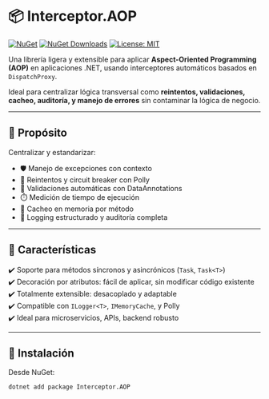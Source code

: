 # 📦 Interceptor.AOP

[![NuGet](https://img.shields.io/nuget/v/Interceptor.AOP.svg?style=flat-square)](https://www.nuget.org/packages/Interceptor.AOP/)
[![NuGet Downloads](https://img.shields.io/nuget/dt/Interceptor.AOP.svg?style=flat-square)](https://www.nuget.org/packages/Interceptor.AOP/)
[![License: MIT](https://img.shields.io/badge/License-MIT-blue.svg?style=flat-square)](https://opensource.org/licenses/MIT)

Una librería ligera y extensible para aplicar **Aspect-Oriented Programming (AOP)** en aplicaciones .NET, usando interceptores automáticos basados en `DispatchProxy`.

Ideal para centralizar lógica transversal como **reintentos, validaciones, cacheo, auditoría, y manejo de errores** sin contaminar la lógica de negocio.

---

## 🎯 Propósito

Centralizar y estandarizar:

- 🛡️ Manejo de excepciones con contexto
- 🔁 Reintentos y circuit breaker con Polly
- 🧪 Validaciones automáticas con DataAnnotations
- ⏱️ Medición de tiempo de ejecución
- 🔐 Cacheo en memoria por método
- 📝 Logging estructurado y auditoría completa

---

## 🚀 Características

✔️ Soporte para métodos síncronos y asincrónicos (`Task`, `Task<T>`)  
✔️ Decoración por atributos: fácil de aplicar, sin modificar código existente  
✔️ Totalmente extensible: desacoplado y adaptable  
✔️ Compatible con `ILogger<T>`, `IMemoryCache`, y Polly  
✔️ Ideal para microservicios, APIs, backend robusto

---

## 🧱 Instalación

Desde NuGet:

```bash
dotnet add package Interceptor.AOP
